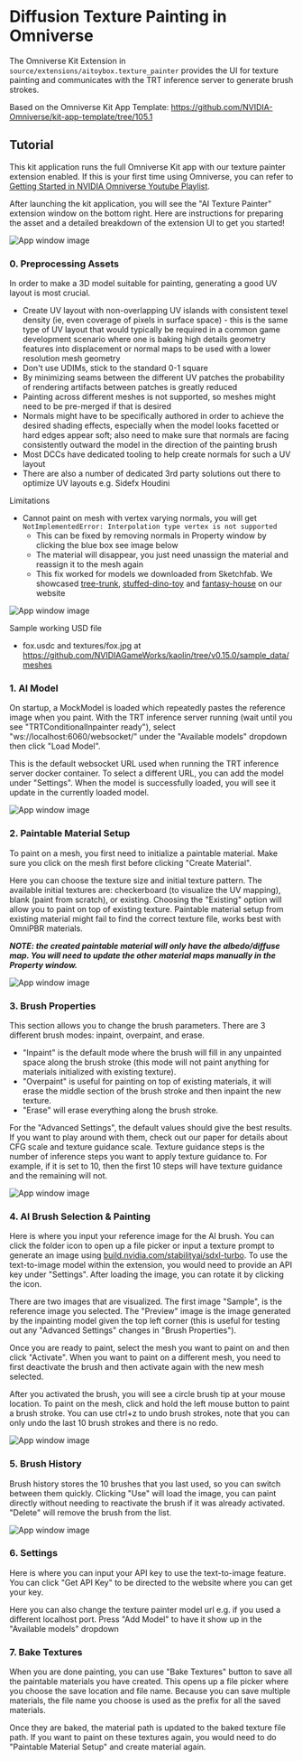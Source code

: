# Diffusion Texture Painting in Omniverse

The Omniverse Kit Extension in `source/extensions/aitoybox.texture_painter`
provides the UI for texture painting and communicates with the TRT inference server to generate brush strokes.

Based on the Omniverse Kit App Template: https://github.com/NVIDIA-Omniverse/kit-app-template/tree/105.1

## Tutorial

This kit application runs the full Omniverse Kit app with our texture painter extension enabled.
If this is your first time using Omniverse, you can refer to [Getting Started in NVIDIA Omniverse Youtube Playlist](https://www.youtube.com/playlist?list=PL4w6jm6S2lztLazLC7P0I4SnX3gxdL1Ad).

After launching the kit application, you will see the "AI Texture Painter" extension window on the bottom right.
Here are instructions for preparing the asset and a detailed breakdown of the extension UI to get you started!

![App window image](images/app_window.png)

### 0. Preprocessing Assets

In order to make a 3D model suitable for painting, generating a good UV layout is most crucial.
- Create UV layout with non-overlapping UV islands with consistent texel density (ie, even coverage of pixels in surface space) - this is the same type of UV layout that would typically be required in a common game development scenario where one is baking high details geometry features into displacement or normal maps to be used with a lower resolution mesh geometry
- Don't use UDIMs, stick to the standard 0-1 square
- By minimizing seams between the different UV patches the probability of rendering artifacts between patches is greatly reduced
- Painting across different meshes is not supported, so meshes might need to be pre-merged if that is desired
- Normals might have to be specifically authored in order to achieve the desired shading effects, especially when the model looks facetted or hard edges appear soft; also need to make sure that normals are facing consistently outward the model in the direction of the painting brush
- Most DCCs have dedicated tooling to help create normals for such a UV layout
- There are also a number of dedicated 3rd party solutions out there to optimize UV layouts e.g. Sidefx Houdini

Limitations
- Cannot paint on mesh with vertex varying normals, you will get `NotImplementedError: Interpolation type vertex is not supported`
    - This can be fixed by removing normals in Property window by clicking the blue box see image below
    - The material will disappear, you just need unassign the material and reassign it to the mesh again
    - This fix worked for models we downloaded from Sketchfab. We showcased [tree-trunk](https://sketchfab.com/3d-models/tree-trunk-8e17a87062ae4355aa2879df87aee143), [stuffed-dino-toy](https://sketchfab.com/3d-models/stuffed-dino-toy-d69e9bb7bfc6451993bf84f3e763a28a) and [fantasy-house](https://sketchfab.com/3d-models/fantasy-house-ed9c83a3f88a4b5682a40e1180ab91e0) on our website

![App window image](images/remove_normal.png)

Sample working USD file
- fox.usdc and textures/fox.jpg at https://github.com/NVIDIAGameWorks/kaolin/tree/v0.15.0/sample_data/meshes

### 1. AI Model
On startup, a MockModel is loaded which repeatedly pastes the reference image when you paint.
With the TRT inference server running (wait until you see "TRTConditionalInpainter ready"), select "ws://localhost:6060/websocket/" under the "Available models" dropdown then click "Load Model".

This is the default websocket URL used when running the TRT inference server docker container.
To select a different URL, you can add the model under "Settings".
When the model is successfully loaded, you will see it update in the currently loaded model.

![App window image](images/load_model.png)

### 2. Paintable Material Setup
To paint on a mesh, you first need to initialize a paintable material. Make sure you click on the mesh first before clicking "Create Material".

Here you can choose the texture size and initial texture pattern.
The available initial textures are: checkerboard (to visualize the UV mapping), blank (paint from scratch), or existing.
Choosing the "Existing" option will allow you to paint on top of existing texture. Paintable material setup from existing material might fail to find the correct texture file, works best with OmniPBR materials.

***NOTE: the created paintable material will only have the albedo/diffuse map. You will need to update the other material maps manually in the Property window.***

![App window image](images/material_setup.png)

### 3. Brush Properties
This section allows you to change the brush parameters. There are 3 different brush modes: inpaint, overpaint, and erase.
- "Inpaint" is the default mode where the brush will fill in any unpainted space along the brush stroke (this mode will not paint anything for materials initialized with existing texture).
- "Overpaint" is useful for painting on top of existing materials, it will erase the middle section of the brush stroke and then inpaint the new texture.
- "Erase" will erase everything along the brush stroke.

For the "Advanced Settings", the default values should give the best results.
If you want to play around with them, check out our paper for details about CFG scale and texture guidance scale. Texture guidance steps is the number of inference steps you want to apply texture guidance to. For example, if it is set to 10, then the first 10 steps will have texture guidance and the remaining will not.

![App window image](images/brush_properties.png)

### 4. AI Brush Selection & Painting
Here is where you input your reference image for the AI brush.
You can click the folder icon to open up a file picker or input a texture prompt to generate an image using [build.nvidia.com/stabilityai/sdxl-turbo](https://build.nvidia.com/stabilityai/sdxl-turbo?snippet_tab=Python).
To use the text-to-image model within the extension, you would need to provide an API key under "Settings". After loading the image, you can rotate it by clicking the icon.

There are two images that are visualized. The first image "Sample", is the reference image you selected. The "Preview" image is the image
generated by the inpainting model given the top left corner (this is useful for testing out any "Advanced Settings" changes in "Brush Properties").

Once you are ready to paint, select the mesh you want to paint on and then click "Activate".
When you want to paint on a different mesh, you need to first deactivate the brush and then activate again with the new mesh selected.

After you activated the brush, you will see a circle brush tip at your mouse location. To paint on the mesh, click and hold the left mouse button to paint a brush stroke.
You can use ctrl+z to undo brush strokes, note that you can only undo the last 10 brush strokes and there is no redo.

![App window image](images/brush_selection.png)

### 5. Brush History
Brush history stores the 10 brushes that you last used, so you can switch between them quickly.
Clicking "Use" will load the image, you can paint directly without needing to reactivate the brush if it was already activated.
"Delete" will remove the brush from the list.

![App window image](images/brush_history.png)

### 6. Settings
Here is where you can input your API key to use the text-to-image feature.
You can click "Get API Key" to be directed to the website where you can get your key.

Here you can also change the texture painter model url e.g. if you used a different localhost port.
Press "Add Model" to have it show up in the "Available models" dropdown

### 7. Bake Textures
When you are done painting, you can use "Bake Textures" button to save all the paintable materials you have created.
This opens up a file picker where you choose the save location and file name.
Because you can save multiple materials, the file name you choose is used as the prefix for all the saved materials.

Once they are baked, the material path is updated to the baked texture file path.
If you want to paint on these textures again, you would need to do "Paintable Material Setup" and create material again.
